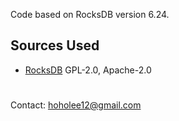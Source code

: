 Code based on RocksDB version 6.24.
## Sources Used
* [RocksDB](https://github.com/facebook/rocksdb) GPL-2.0, Apache-2.0

#
Contact: hoholee12@gmail.com
